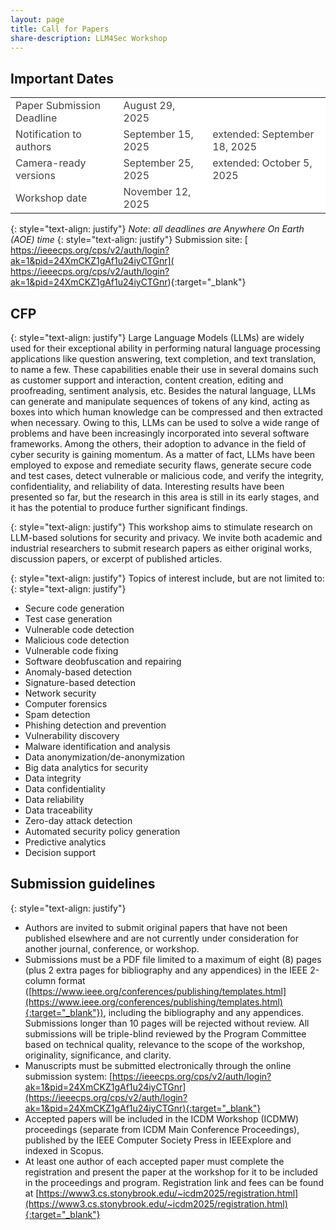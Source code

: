 ```yaml
---
layout: page
title: Call for Papers
share-description: LLM4Sec Workshop
---
```


## Important Dates

<table>
  <tbody>
    <tr style="background-color:#FFFFFF; color:#404040">
      <td>Paper Submission Deadline</td>
      <td>August 29, 2025</td>
      <td></td>
    </tr>
    <tr style="background-color:#FFFFFF; color:#404040">
      <td>Notification to authors</td>
      <td>September 15, 2025</td>
      <td>extended: September 18, 2025</td>
    </tr>
    <tr style="background-color:#FFFFFF; color:#404040">
      <td>Camera-ready versions</td>
      <td>September 25, 2025</td>
      <td>extended: October 5, 2025</td>
    </tr>
    <tr style="background-color:#FFFFFF; color:#404040">
      <td>Workshop date</td>
      <td>November 12, 2025</td>
      <td></td>
    </tr>
  </tbody>
</table>

{: style="text-align: justify"}
*Note*: _all deadlines are Anywhere On Earth (AOE) time_
{: style="text-align: justify"}
Submission site: [ https://ieeecps.org/cps/v2/auth/login?ak=1&pid=24XmCKZ1gAf1u24iyCTGnr]( https://ieeecps.org/cps/v2/auth/login?ak=1&pid=24XmCKZ1gAf1u24iyCTGnr){:target="_blank"}


## CFP
{: style="text-align: justify"}
Large Language Models (LLMs) are widely used for their exceptional ability in performing natural language processing applications like question answering, text completion, and text translation, to name a few. These capabilities enable their use in several domains such as customer support and interaction, content creation, editing and proofreading, sentiment analysis, etc. Besides the natural language, LLMs can generate and manipulate sequences of tokens of any kind, acting as boxes into which human knowledge can be compressed and then extracted when necessary. Owing to this, LLMs can be used to solve a wide range of problems and have been increasingly incorporated into several software frameworks. Among the others, their adoption to advance in the field of cyber security is gaining momentum. As a matter of fact, LLMs have been employed to expose and remediate security flaws, generate secure code and test cases, detect vulnerable or malicious code, and verify the integrity, confidentiality, and reliability of data. Interesting results have been presented so far, but the research in this area is still in its early stages, and it has the potential to produce further significant findings.

{: style="text-align: justify"}
This workshop aims to stimulate research on LLM-based solutions for security and privacy. We invite both academic and industrial researchers to submit research papers as either original works, discussion papers, or excerpt of published articles.

{: style="text-align: justify"}
Topics of interest include, but are not limited to:
{: style="text-align: justify"}
- Secure code generation
- Test case generation
- Vulnerable code detection
- Malicious code detection
- Vulnerable code fixing
- Software deobfuscation and repairing
- Anomaly-based detection
- Signature-based detection
- Network security
- Computer forensics
- Spam detection
- Phishing detection and prevention
- Vulnerability discovery
- Malware identification and analysis
- Data anonymization/de-anonymization
- Big data analytics for security
- Data integrity
- Data confidentiality
- Data reliability
- Data traceability
- Zero-day attack detection
- Automated security policy generation
- Predictive analytics
- Decision support


## Submission guidelines
{: style="text-align: justify"}
- Authors are invited to submit original papers that have not been published elsewhere and are not currently under consideration for another journal, conference, or workshop.
- Submissions must be a PDF file limited to a maximum of eight (8) pages (plus 2 extra pages for bibliography and any appendices) in the IEEE 2-column format ([https://www.ieee.org/conferences/publishing/templates.html](https://www.ieee.org/conferences/publishing/templates.html){:target="_blank"}), including the bibliography and any appendices. Submissions longer than 10 pages will be rejected without review. All submissions will be triple-blind reviewed by the Program Committee based on technical quality, relevance to the scope of the workshop, originality, significance, and clarity.
- Manuscripts must be submitted electronically through the online submission system: [https://ieeecps.org/cps/v2/auth/login?ak=1&pid=24XmCKZ1gAf1u24iyCTGnr](https://ieeecps.org/cps/v2/auth/login?ak=1&pid=24XmCKZ1gAf1u24iyCTGnr){:target="_blank"}
- Accepted papers will be included in the ICDM Workshop (ICDMW) proceedings (separate from ICDM Main Conference Proceedings), published by the IEEE Computer Society Press in IEEExplore and indexed in Scopus.
- At least one author of each accepted paper must complete the registration and present the paper at the workshop for it to be included in the proceedings and program. Registration link and fees can be found at [https://www3.cs.stonybrook.edu/~icdm2025/registration.html](https://www3.cs.stonybrook.edu/~icdm2025/registration.html){:target="_blank"}
